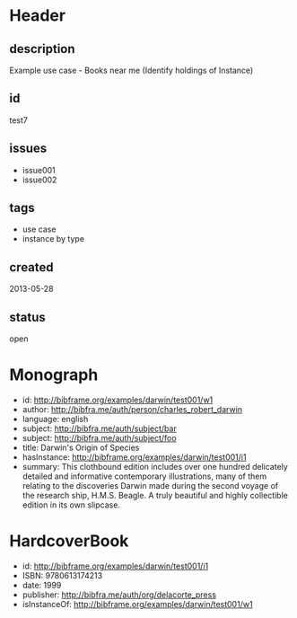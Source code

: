 # Header

## description

Example use case - Books near me (Identify holdings of Instance)

## id

test7

## issues

* issue001
* issue002

## tags

* use case
* instance by type

## created

2013-05-28

## status

open

# Monograph

* id: http://bibframe.org/examples/darwin/test001/w1
* author: <http://bibfra.me/auth/person/charles_robert_darwin>
* language: english
* subject: http://bibfra.me/auth/subject/bar
* subject: http://bibfra.me/auth/subject/foo
* title: Darwin's Origin of Species
* hasInstance: http://bibframe.org/examples/darwin/test001/i1
* summary: This clothbound edition includes over one hundred delicately detailed and informative contemporary illustrations, many of them relating to the discoveries Darwin made during the second voyage of the research ship, H.M.S. Beagle. A truly beautiful and highly collectible edition in its own slipcase.

# HardcoverBook

* id: http://bibframe.org/examples/darwin/test001/i1
* ISBN: 9780613174213
* date: 1999
* publisher: http://bibfra.me/auth/org/delacorte_press
* isInstanceOf: http://bibframe.org/examples/darwin/test001/w1

